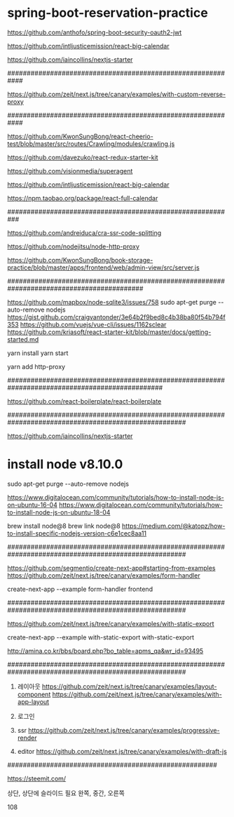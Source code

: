 # spring-boot-reservation-practice

https://github.com/anthofo/spring-boot-security-oauth2-jwt

https://github.com/intljusticemission/react-big-calendar

https://github.com/iaincollins/nextjs-starter

############################################################

https://github.com/zeit/next.js/tree/canary/examples/with-custom-reverse-proxy



############################################################

https://github.com/KwonSungBong/react-cheerio-test/blob/master/src/routes/Crawling/modules/crawling.js

https://github.com/davezuko/react-redux-starter-kit

https://github.com/visionmedia/superagent

https://github.com/intljusticemission/react-big-calendar

https://npm.taobao.org/package/react-full-calendar

###########################################################

https://github.com/andreiduca/cra-ssr-code-splitting

https://github.com/nodejitsu/node-http-proxy

https://github.com/KwonSungBong/book-storage-practice/blob/master/apps/frontend/web/admin-view/src/server.js


###########################################################################################

https://github.com/mapbox/node-sqlite3/issues/758
sudo apt-get purge --auto-remove nodejs
https://gist.github.com/craigvantonder/3e64b2f9bed8c4b38ba80f54b794f353
https://github.com/vuejs/vue-cli/issues/1162sclear
https://github.com/kriasoft/react-starter-kit/blob/master/docs/getting-started.md


yarn install
yarn start

yarn add http-proxy



################################################################################################

https://github.com/react-boilerplate/react-boilerplate



######################################################################################################

https://github.com/iaincollins/nextjs-starter

# install node v8.10.0

sudo apt-get purge --auto-remove nodejs

https://www.digitalocean.com/community/tutorials/how-to-install-node-js-on-ubuntu-16-04
https://www.digitalocean.com/community/tutorials/how-to-install-node-js-on-ubuntu-18-04

brew install node@8
brew link node@8
https://medium.com/@katopz/how-to-install-specific-nodejs-version-c6e1cec8aa11




######################################################################################################

https://github.com/segmentio/create-next-app#starting-from-examples
https://github.com/zeit/next.js/tree/canary/examples/form-handler

create-next-app --example form-handler frontend


######################################################################################################


https://github.com/zeit/next.js/tree/canary/examples/with-static-export


create-next-app --example with-static-export with-static-export


http://amina.co.kr/bbs/board.php?bo_table=apms_qa&wr_id=93495


######################################################################################################


1. 레이아웃
https://github.com/zeit/next.js/tree/canary/examples/layout-component
https://github.com/zeit/next.js/tree/canary/examples/with-app-layout

2. 로그인

3. ssr
https://github.com/zeit/next.js/tree/canary/examples/progressive-render

4. editor
https://github.com/zeit/next.js/tree/canary/examples/with-draft-js


######################################################

https://steemit.com/


상단, 상단에 슬라이드 필요
완쪽, 중간, 오른쪽

108



